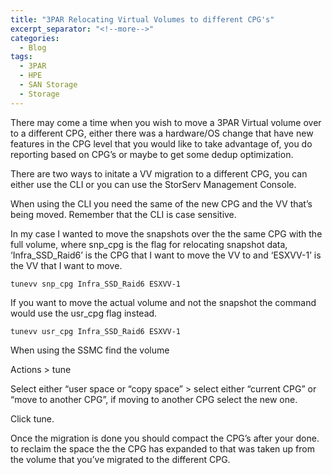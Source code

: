 ```yaml
---
title: "3PAR Relocating Virtual Volumes to different CPG's"
excerpt_separator: "<!--more-->"
categories:
  - Blog
tags:
  - 3PAR
  - HPE
  - SAN Storage
  - Storage
---
```


There may come a time when you wish to move a 3PAR Virtual volume over to a different CPG, either there was a hardware/OS change that have new features in the CPG level that you would like to take advantage of, you do reporting based on CPG’s or maybe to get some dedup optimization.

There are two ways to initate a VV migration to a different CPG, you can either use the CLI or you can use the StorServ Management Console.


When using the CLI you need the same of the new CPG and the VV that’s being moved. Remember that the CLI is case sensitive.

In my case I wanted to move the snapshots over the the same CPG with the full volume, where snp_cpg is the flag for relocating snapshot data, ‘Infra_SSD_Raid6’ is the CPG that I want to move the VV to and ‘ESXVV-1’ is the VV that I want to move.

```
tunevv snp_cpg Infra_SSD_Raid6 ESXVV-1
```

If you want to move the actual volume and not the snapshot the command would use the usr_cpg flag instead.

```
tunevv usr_cpg Infra_SSD_Raid6 ESXVV-1
```

When using the SSMC find the volume

Actions > tune

Select either “user space or “copy space” > select either “current CPG” or “move to another CPG”, if moving to another CPG select the new one.

Click tune.

Once the migration is done you should compact the CPG’s after your done. to reclaim the space the the CPG has expanded to that was taken up from the volume that you’ve migrated to the different CPG.